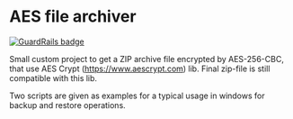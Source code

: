 # AES file archiver

[![GuardRails badge](https://badges.production.guardrails.io/Mikiya83/aes_file_archiver.svg)](https://www.guardrails.io)

Small custom project to get a ZIP archive file encrypted by AES-256-CBC, that use AES Crypt (https://www.aescrypt.com) lib. Final zip-file is still compatible with this lib.

Two scripts are given as examples for a typical usage in windows for backup and restore operations.